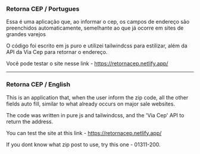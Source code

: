 ### Retorna CEP / Portugues

Essa é uma aplicação que, ao informar o cep, os campos de endereço são preenchidos automaticamente, semelhante ao que já ocorre em sites de grandes varejos

O código foi escrito em js puro e utilizei tailwindcss para estilizar, além da API da Via Cep para retornar o endereço.

Você pode testar o site nesse link - https://retornacep.netlify.app/

---
### Retorna CEP / English

This is an application that, when the user inform the zip code, all the other fields auto fill, similar to what already occurs on major sale websites.

The code was written in pure js and tailwindcss, and the 'Via Cep' API to return the address.

You can test the site at this link - https://retornacep.netlify.app/

If you dont know what zip post to use, try this one - 01311-200.
